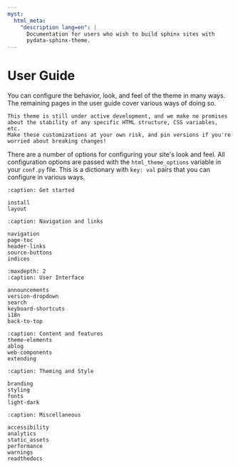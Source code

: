 ```yaml
---
myst:
  html_meta:
    "description lang=en": |
      Documentation for users who wish to build sphinx sites with
      pydata-sphinx-theme.
---
```


# User Guide

You can configure the behavior, look, and feel of the theme in many ways.
The remaining pages in the user guide cover various ways of doing so.

```{danger}
This theme is still under active development, and we make no promises
about the stability of any specific HTML structure, CSS variables, etc.
Make these customizations at your own risk, and pin versions if you're
worried about breaking changes!
```

There are a number of options for configuring your site's look and feel.
All configuration options are passed with the `html_theme_options` variable in your `conf.py` file.
This is a dictionary with `key: val` pairs that you can configure in various ways.

```{toctree}
:caption: Get started

install
layout
```

```{toctree}
:caption: Navigation and links

navigation
page-toc
header-links
source-buttons
indices
```

```{toctree}
:maxdepth: 2
:caption: User Interface

announcements
version-dropdown
search
keyboard-shortcuts
i18n
back-to-top
```

```{toctree}
:caption: Content and features
theme-elements
ablog
web-components
extending
```

```{toctree}
:caption: Theming and Style

branding
styling
fonts
light-dark
```

```{toctree}
:caption: Miscellaneous

accessibility
analytics
static_assets
performance
warnings
readthedocs
```
